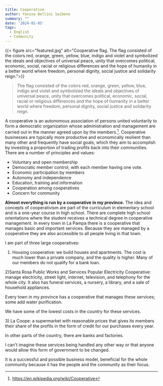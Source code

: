 ```yaml
---
title: Cooperative
author: Yanina Bellini Saibene
summary: ""
date: '2024-01-05'
tags:
  - English
  - Community
---
```


{{< figure src="featured.jpg" alt="Cooperative flag. The flag consisted of the colors red, orange, green, yellow, blue, indigo and violet and symbolized the ideals and objectives of universal peace, unity that overcomes political, economic, social, racial or religious differences and the hope of humanity in a better world where freedom, personal dignity, social justice and solidarity reign.">}}
> The flag consisted of the colors red, orange, green, yellow, blue, indigo and violet and symbolized the ideals and objectives of universal peace, unity that overcomes political, economic, social, racial or religious differences and the hope of humanity in a better world where freedom, personal dignity, social justice and solidarity reign.

A cooperative is an autonomous association of persons united voluntarily to form a democratic organization whose administration and management are carried out in the manner agreed upon by the members.[^1]. Cooperative businesses are typically more productive and economically resilient than many other and frequently have social goals, which they aim to accomplish by investing a proportion of trading profits back into their communities. 
There are a number of principles and values:

- Voluntary and open membership
- Democratic member control, with each member having one vote.
- Economic participation by members
- Autonomy and independence
- Education, training and information
- Cooperation among cooperatives
- Concern for community

[^1]: <https://en.wikipedia.org/wiki/Cooperative>



**Almost everything is run by a cooperative in my province.** The idea and concepts of cooperativism are part of the curriculum in elementary school and is a one-year course in high school.  There are complete high school orientations where the student receives a technical degree in cooperative management. In every town in La Pampa there is a cooperative that manages basic and important services. Because they are managed by a cooperative they are also accessible to all people living in that town.


I am part of three large cooperatives:

1.  Housing cooperative: we build houses and apartments. The cost is much lower than a private company, and the quality is higher. Many of our members do not qualify for a bank loan.

2)Santa Rosa Public Works and Services Popular Electricity Cooperative: manage electricity, street light, internet, television, and telephony for the whole city. It also has funeral services, a nursery, a library, and a sale of household appliances.

Every town in my province has a cooperative that manages these services; some add water purification.

We have some of the lowest costs in the country for these services.

3\) La Coope: a supermarket with reasonable prices that gives its members their share of the profits in the form of credit for our purchases every year.

In other parts of the country, there are banks and factories.

I can't imagine these services being handled any other way or that anyone would allow this form of government to be changed.

It is a successful and possible business model, beneficial for the whole community because it has the people and the community as their focus.

